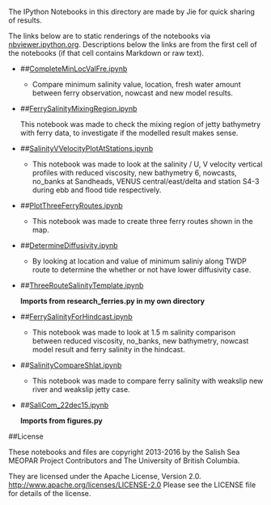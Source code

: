 The IPython Notebooks in this directory are made by Jie for
quick sharing of results.

The links below are to static renderings of the notebooks via
[nbviewer.ipython.org](http://nbviewer.ipython.org/).
Descriptions below the links are from the first cell of the notebooks
(if that cell contains Markdown or raw text).

* ##[CompleteMinLocValFre.ipynb](http://nbviewer.ipython.org/urls/bitbucket.org/salishsea/analysis-jie/raw/tip/jie/salinity_comparison/CompleteMinLocValFre.ipynb)  
    
    * Compare minimum salinity value, location, fresh water amount between ferry observation, nowcast and new model results.  

* ##[FerrySalinityMixingRegion.ipynb](http://nbviewer.ipython.org/urls/bitbucket.org/salishsea/analysis-jie/raw/tip/jie/salinity_comparison/FerrySalinityMixingRegion.ipynb)  
    
    This notebook was made to check the mixing region of jetty bathymetry with ferry data, to investigate if the modelled result makes sense.  

* ##[SalinityVVelocityPlotAtStations.ipynb](http://nbviewer.ipython.org/urls/bitbucket.org/salishsea/analysis-jie/raw/tip/jie/salinity_comparison/SalinityVVelocityPlotAtStations.ipynb)  
    
    * This notebook was made to look at the salinity / U, V velocity vertical profiles with reduced viscosity, new bathymetry 6, nowcasts, no_banks at Sandheads, VENUS central/east/delta and station S4-3 during ebb and flood tide respectively.  

* ##[PlotThreeFerryRoutes.ipynb](http://nbviewer.ipython.org/urls/bitbucket.org/salishsea/analysis-jie/raw/tip/jie/salinity_comparison/PlotThreeFerryRoutes.ipynb)  
    
    * This notebook was made to create three ferry routes shown in the map.   

* ##[DetermineDiffusivity.ipynb](http://nbviewer.ipython.org/urls/bitbucket.org/salishsea/analysis-jie/raw/tip/jie/salinity_comparison/DetermineDiffusivity.ipynb)  
    
    * By looking at location and value of minimum saliniy along TWDP route to determine the whether or not have lower diffusivity case.  

* ##[ThreeRouteSalinityTemplate.ipynb](http://nbviewer.ipython.org/urls/bitbucket.org/salishsea/analysis-jie/raw/tip/jie/salinity_comparison/ThreeRouteSalinityTemplate.ipynb)  
    
    **Imports from research_ferries.py in my own directory**  

* ##[FerrySalinityForHindcast.ipynb](http://nbviewer.ipython.org/urls/bitbucket.org/salishsea/analysis-jie/raw/tip/jie/salinity_comparison/FerrySalinityForHindcast.ipynb)  
    
    * This notebook was made to look at 1.5 m salinity comparison between reduced viscosity, no_banks, new bathymetry, nowcast model result and ferry salinity in the hindcast.  

* ##[SalinityCompareShlat.ipynb](http://nbviewer.ipython.org/urls/bitbucket.org/salishsea/analysis-jie/raw/tip/jie/salinity_comparison/SalinityCompareShlat.ipynb)  
    
    * This notebook was made to compare ferry salinity with weakslip new river and weakslip jetty case.  

* ##[SaliCom_22dec15.ipynb](http://nbviewer.ipython.org/urls/bitbucket.org/salishsea/analysis-jie/raw/tip/jie/salinity_comparison/SaliCom_22dec15.ipynb)  
    
    **Imports from figures.py**  


##License

These notebooks and files are copyright 2013-2016
by the Salish Sea MEOPAR Project Contributors
and The University of British Columbia.

They are licensed under the Apache License, Version 2.0.
http://www.apache.org/licenses/LICENSE-2.0
Please see the LICENSE file for details of the license.
